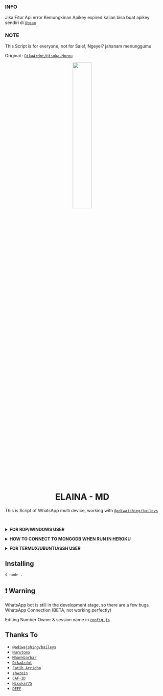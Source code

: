 ### INFO 
Jika Fitur Api error Kemungkinan Apikey expired kalian bisa buat apikey sendiri di [`Xteam`](https://xteam.xyz/)
<br>

### NOTE
This Script is for everyone, not for Sale!, Ngeyel? jahanam menunggumu

Original : [`DikaArdnt/Hisoka-Morou`](https://github.com/DikaArdnt/Hisoka-Morou)

<p align="center">
	<img src="https://uploader.caliph.my.id/file/w0m1ySSpfo.jpg" width="35%" style="margin-left: auto;margin-right: auto;display: block;">
</p>
<h1 align="center">ELAINA - MD</h1>

This is Script of WhatsApp multi device, working with [`@adiwajshing/baileys`](https://github.com/adiwajshing/baileys)

<br>

<b><details><summary>FOR RDP/WINDOWS USER</summary></b>

* Unduh & Instal Git [`Klik Disini`](https://git-scm.com/downloads)
* Unduh & Instal NodeJS [`Klik Disini`](https://nodejs.org/en/download)
* Unduh & Instal FFmpeg [`Klik Disini`](https://ffmpeg.org/download.html) (**Jangan Lupa Tambahkan FFmpeg ke variabel lingkungan PATH**)

```bash
git clone https://github.com/SkylarKaf/Elaina-md
cd Elaina-md
npm install
```
</details>

<b><details><summary>HOW TO CONNECT TO MONGODB WHEN RUN IN HEROKU</summary></b>

* Create account and database in mongodb atlas [`watch here`](https://youtu.be/rPqRyYJmx2g)
* when you already have a database, you just need to take mongourl
* Put mongourl in Procfile `web: node . --db 'mongourl'`
* Example `web: node . -- db 'Your Mongo URI'`

</details>

<b><details><summary> FOR TERMUX/UBUNTU/SSH USER</summary></b>

```bash
apt update && apt upgrade
apt install git -y
apt install nodejs -y
apt install ffmpeg -y
git clone https://github.com/SkylarKaf/Elaina-md
cd Elaina-md
npm install
```
</details>

## Installing
```bash
$ node .
```

## ❗ Warning
WhatsApp bot is still in the development stage, so there are a few bugs
WhatsApp Connection (BETA, not working perfectly)


Editing Number Owner & session name in [`config.js`](https://github.com/SkylarKaf/Elaina-MD/blob/master/config.js)

## Thanks To
* [`@adiwajshing/baileys`](https://github.com/adiwajshing/baileys)
* [`Nurutomo`](https://github.com/Nurutomo)
* [`Mhankbarbar`](https://github.com/MhankBarBar)
* [`DikaArdnt`](https://github.com/DikaArdnt)
* [`Fatih Arridho`](https://github.com/FatihArridho)
* [`zhwzein`](https://github.com/zhwzein)
* [`CAF-ID`](https://github.com/CAF-ID)
* [`Hisoka775`](https://github.com/Hisoka775)
* [`DEFF`](https://github.com/DEFF1602)
